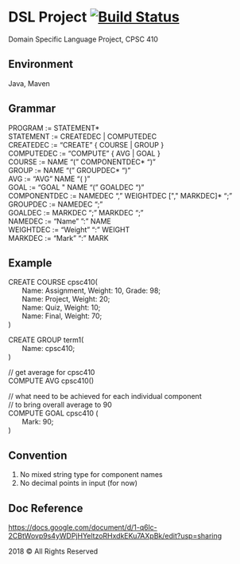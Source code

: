 # DSL Project [![Build Status](https://travis-ci.com/jpeng06/CPSC410_DSL.svg?branch=master)](https://travis-ci.com/jpeng06/CPSC410_DSL)
Domain Specific Language Project, CPSC 410

## Environment 
Java, Maven

## Grammar
 
PROGRAM		:= STATEMENT*  
STATEMENT		:= CREATEDEC | COMPUTEDEC  
CREATEDEC		:=  “CREATE” { COURSE | GROUP }  
COMPUTEDEC		:=  “COMPUTE” { AVG | GOAL }  
COURSE 		:= NAME “(” COMPONENTDEC* “)”  
GROUP	 		:= NAME “(” GROUPDEC* “)”  
AVG	 		:= “AVG” NAME “( )”  
GOAL	 		:= “GOAL " NAME “(” GOALDEC “)”  
COMPONENTDEC	:= NAMEDEC “,” WEIGHTDEC ["," MARKDEC]*  “;”   
GROUPDEC		:= NAMEDEC “;”   
GOALDEC		:= MARKDEC “;” MARKDEC “;”  
NAMEDEC		:= “Name” ”:” NAME  
WEIGHTDEC		:= “Weight” “:” WEIGHT  
MARKDEC		:= “Mark” “:” MARK  

## Example

CREATE COURSE cpsc410(  
&nbsp;&nbsp;&nbsp;&nbsp;&nbsp;&nbsp;&nbsp;Name: Assignment, Weight: 10, Grade: 98;  
&nbsp;&nbsp;&nbsp;&nbsp;&nbsp;&nbsp;&nbsp;Name: Project, Weight: 20;  
&nbsp;&nbsp;&nbsp;&nbsp;&nbsp;&nbsp;&nbsp;Name: Quiz, Weight: 10;  
&nbsp;&nbsp;&nbsp;&nbsp;&nbsp;&nbsp;&nbsp;Name: Final, Weight: 70;  
)

CREATE GROUP term1(  
&nbsp;&nbsp;&nbsp;&nbsp;&nbsp;&nbsp;&nbsp;Name: cpsc410;  
)  

// get average for cpsc410   
COMPUTE AVG cpsc410()  
	
// what need to be achieved for each individual component  
// to bring overall average to 90  
COMPUTE GOAL cpsc410 (   
&nbsp;&nbsp;&nbsp;&nbsp;&nbsp;&nbsp;&nbsp;Mark: 90;  
)  



## Convention 

1. No mixed string type for component names
2. No decimal points in input (for now)

## Doc Reference
https://docs.google.com/document/d/1-q6lc-2CBtWovp9s4yWDPjHYeltzoRHxdkEKu7AXpBk/edit?usp=sharing



2018 © All Rights Reserved  

